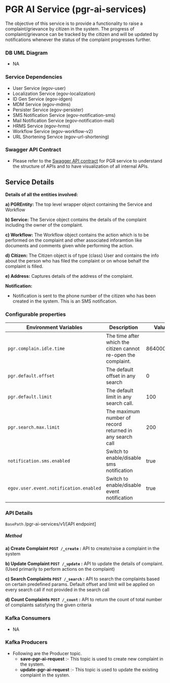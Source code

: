 # PGR AI Service (pgr-ai-services)

The objective of this service is to provide a functionality to raise a complaint/grievance by citizen in the system. The progress of complaint/grievance can be tracked by
the citizen and will be updated by notifications whenever the status of the complaint progresses further.

### DB UML Diagram

- NA

### Service Dependencies
- User Service (egov-user)
- Localization Service (egov-localization)
- ID Gen Service (egov-idgen)
- MDM Service (egov-mdms)
- Persister Service (egov-persister)
- SMS Notification Service (egov-notification-sms)
- Mail Notification Service (egov-notification-mail)
- HRMS Service (egov-hrms)
- Workflow Service (egov-workflow-v2)
- URL Shortening Service (egov-url-shortening)


### Swagger API Contract
- Please refer to the [Swagger API contract](https://raw.githubusercontent.com/upyog/UPYOG/master/municipal-services/docs/pgr-ai-services.yml) for PGR service to understand the structure of APIs and to have visualization of all internal APIs.


## Service Details
**Details of all the entities involved:**

**a) PGREntity:** The top level wrapper object containing the Service and Workflow

**b) Service:** The Service object contains the details of the complaint including the owner of the complaint.

**c) Workflow:** The Workflow object contains the action which is to be performed on the complaint and other associated inforamtion like documents and comments given while performing the action.

**d) Citizen:** The Citizen object is of type (class) User and contains the info about the person who has filed the complaint or on whose behalf the complaint is filled.

**e) Address:** Captures details of the address of the complaint.



**Notification:**

- Notification is sent to the phone number of the citizen who has been created in the system. This is an SMS notification.


### Configurable properties

| Environment Variables                     | Description                                                                                                                                               | Value                                             |
| ----------------------------------------- | ----------------------------------------------------------------------------------------------------------------------------------------------------------|---------------------------------------------------|
| `pgr.complain.idle.time`                  | The time after which the citizen cannot re-open the complaint.                                                                                            | 864000000                                         |
| `pgr.default.offset`                      | The default offset in any search                                                                                                                          | 0                                                 |
| `pgr.default.limit`                       | The default limit in any search call.                                                                                                                     | 100                                               |
| `pgr.search.max.limit`                    | The maximum number of record returned in any search call                                                                                                  | 200                                               |
| `notification.sms.enabled`                | Switch to enable/disable sms notification                                                                                                                 | true                                              |
| `egov.user.event.notification.enabled`    | Switch to enable/disable event notification                                                                                                               | true                                              |
### API Details

`BasePath` /pgr-ai-services/v1/[API endpoint]

##### Method

**a) Create Complaint `POST /_create` :** API to create/raise a complaint in the system

**b) Update Complaint `POST /_update` :** API to update the details of complaint.(Used primarily to perform actions on the complaint)

**c) Search Complaints `POST /_search` :** API to search the complaints based on certain predefined params. Default offset and limit will be applied on every search call if not provided in the search call

**d) Count Complaints `POST /_count` :** API to return the count of total number of complaints satisfying the given criteria

### Kafka Consumers

- NA

### Kafka Producers

- Following are the Producer topic.
    - **save-pgr-ai-request** :- This topic is used to create new complaint in the system.
    - **update-pgr-ai-request** :- This topic is used to update the existing complaint in the systen.
